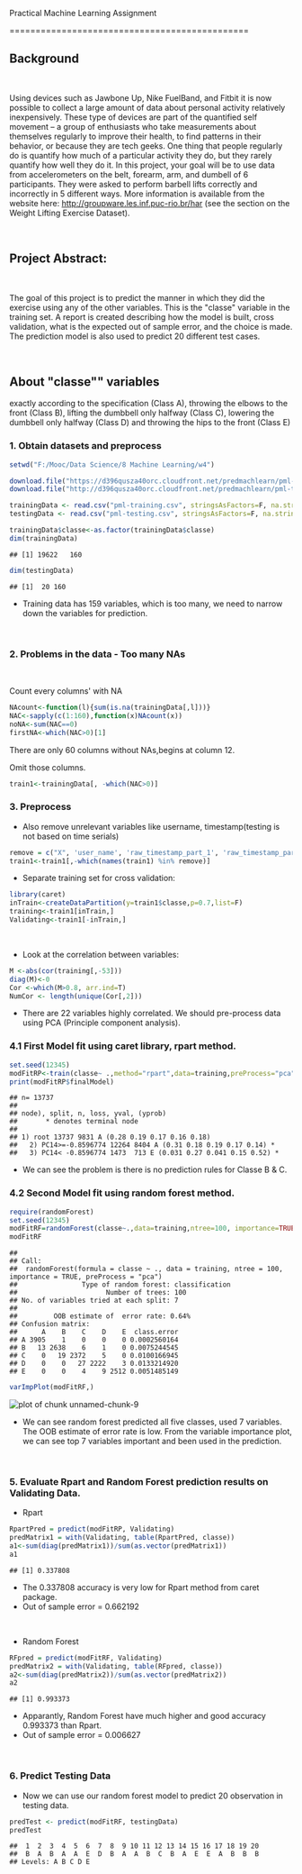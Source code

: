 Practical Machine Learning Assignment

==============================================



## Background

<br>

Using devices such as Jawbone Up, Nike FuelBand, and Fitbit it is now possible to collect a large amount of data about personal activity relatively inexpensively. These type of devices are part of the quantified self movement – a group of enthusiasts who take measurements about themselves regularly to improve their health, to find patterns in their behavior, or because they are tech geeks. One thing that people regularly do is quantify how much of a particular activity they do, but they rarely quantify how well they do it. In this project, your goal will be to use data from accelerometers on the belt, forearm, arm, and dumbell of 6 participants. They were asked to perform barbell lifts correctly and incorrectly in 5 different ways. More information is available from the website here: http://groupware.les.inf.puc-rio.br/har (see the section on the Weight Lifting Exercise Dataset).

<br>

## Project Abstract:

<br>

The goal of this project is to predict the manner in which they did the exercise using any of the other variables. This is the "classe" variable in the training set. A report is created describing how the model is built, cross validation, what is the expected out of sample error, and the choice is made. The prediction model is also used to predict 20 different test cases.

<br>

## About "classe"" variables

exactly according to the specification (Class A), throwing the elbows to the front (Class B), lifting the dumbbell only halfway (Class C), lowering the dumbbell only halfway (Class D) and throwing the hips to the front (Class E)


### 1. Obtain datasets and preprocess

```r
setwd("F:/Mooc/Data Science/8 Machine Learning/w4")

download.file("https://d396qusza40orc.cloudfront.net/predmachlearn/pml-training.csv", destfile = "./pml-training.csv")
download.file("http://d396qusza40orc.cloudfront.net/predmachlearn/pml-testing.csv", destfile = "./pml-testing.csv")

trainingData <- read.csv("pml-training.csv", stringsAsFactors=F, na.string = c("", "NA", "Null"))
testingData <- read.csv("pml-testing.csv", stringsAsFactors=F, na.string = c("", "NA", "Null"))

trainingData$classe<-as.factor(trainingData$classe)
dim(trainingData)
```

```
## [1] 19622   160
```

```r
dim(testingData)
```

```
## [1]  20 160
```
* Training data has 159 variables, which is too many, we need to narrow down the variables for prediction.

<br>

### 2. Problems in the data - Too many NAs

<br>

Count every columns' with NA

```r
NAcount<-function(l){sum(is.na(trainingData[,l]))}
NAC<-sapply(c(1:160),function(x)NAcount(x))
noNA<-sum(NAC==0)
firstNA<-which(NAC>0)[1]
```
There are only 60 columns without NAs,begins at column 12.

Omit those columns.

```r
train1<-trainingData[, -which(NAC>0)]
```

### 3. Preprocess

* Also remove unrelevant variables like username, timestamp(testing is not based on time serials)

```r
remove = c("X", 'user_name', 'raw_timestamp_part_1', 'raw_timestamp_part_2', 'cvtd_timestamp', 'new_window', 'num_window')
train1<-train1[,-which(names(train1) %in% remove)]
```

* Separate training set for cross validation:

```r
library(caret)
inTrain<-createDataPartition(y=train1$classe,p=0.7,list=F)
training<-train1[inTrain,]
Validating<-train1[-inTrain,]
```

<br>

* Look at the correlation between variables:

```r
M <-abs(cor(training[,-53]))
diag(M)<-0
Cor <-which(M>0.8, arr.ind=T)
NumCor <- length(unique(Cor[,2]))
```

* There are 22 variables highly correlated. We should pre-process data using PCA (Principle component analysis).

### 4.1 First Model fit using caret library, rpart method.

```r
set.seed(12345)
modFitRP<-train(classe~ .,method="rpart",data=training,preProcess="pca")
print(modFitRP$finalModel)
```

```
## n= 13737 
## 
## node), split, n, loss, yval, (yprob)
##       * denotes terminal node
## 
## 1) root 13737 9831 A (0.28 0.19 0.17 0.16 0.18)  
##   2) PC14>=-0.8596774 12264 8404 A (0.31 0.18 0.19 0.17 0.14) *
##   3) PC14< -0.8596774 1473  713 E (0.031 0.27 0.041 0.15 0.52) *
```
* We can see the problem is there is no prediction rules for Classe B & C.

### 4.2 Second Model fit using random forest method.

```r
require(randomForest)
set.seed(12345)
modFitRF=randomForest(classe~.,data=training,ntree=100, importance=TRUE, preProcess="pca")
modFitRF
```

```
## 
## Call:
##  randomForest(formula = classe ~ ., data = training, ntree = 100,      importance = TRUE, preProcess = "pca") 
##                Type of random forest: classification
##                      Number of trees: 100
## No. of variables tried at each split: 7
## 
##         OOB estimate of  error rate: 0.64%
## Confusion matrix:
##      A    B    C    D    E  class.error
## A 3905    1    0    0    0 0.0002560164
## B   13 2638    6    1    0 0.0075244545
## C    0   19 2372    5    0 0.0100166945
## D    0    0   27 2222    3 0.0133214920
## E    0    0    4    9 2512 0.0051485149
```

```r
varImpPlot(modFitRF,)
```

![plot of chunk unnamed-chunk-9](figure/unnamed-chunk-9-1.png) 

* We can see random forest predicted all five classes, used 7 variables. The OOB estimate of error rate is low. From the variable importance plot, we can see top 7 variables important and been used in the prediction.

<br>

### 5. Evaluate Rpart and Random Forest prediction results on Validating Data.
* Rpart

```r
RpartPred = predict(modFitRP, Validating)
predMatrix1 = with(Validating, table(RpartPred, classe))
a1<-sum(diag(predMatrix1))/sum(as.vector(predMatrix1))
a1
```

```
## [1] 0.337808
```
* The 0.337808 accuracy is very low for Rpart method from caret package. 
* Out of sample error  = 0.662192

<br>

* Random Forest

```r
RFpred = predict(modFitRF, Validating)
predMatrix2 = with(Validating, table(RFpred, classe))
a2<-sum(diag(predMatrix2))/sum(as.vector(predMatrix2))
a2
```

```
## [1] 0.993373
```
* Apparantly, Random Forest have much higher and good accuracy 0.993373 than Rpart.
* Out of sample error = 0.006627

<br>

### 6. Predict Testing Data

* Now we can use our random forest model to predict 20 observation in testing data.

```r
predTest <- predict(modFitRF, testingData)
predTest
```

```
##  1  2  3  4  5  6  7  8  9 10 11 12 13 14 15 16 17 18 19 20 
##  B  A  B  A  A  E  D  B  A  A  B  C  B  A  E  E  A  B  B  B 
## Levels: A B C D E
```



